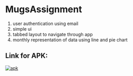 # MugsAssignment

1. user authentication using email
2. simple ui
4. tabbed layout to navigate through app
5. monthly representation of data using line and pie chart

    
## Link for APK: 
<a href="https://github.com/dvghule121/ChatMe/releases/download/chatme/app-debug.apk" > <img src="https://img.shields.io/badge/apk-ChatMe-green" alt="apk"> </a><br><br>
